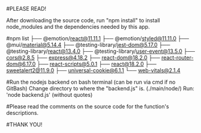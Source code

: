 #PLEASE READ!

After downloading the source code, run "npm install" to install node_modules and the dependencies needed by this app.

#npm list
├── @emotion/react@11.11.1
├── @emotion/styled@11.11.0
├── @mui/material@5.14.4
├── @testing-library/jest-dom@5.17.0
├── @testing-library/react@13.4.0
├── @testing-library/user-event@13.5.0
├── cors@2.8.5
├── express@4.18.2
├── react-dom@18.2.0
├── react-router-dom@6.17.0
├── react-scripts@5.0.1
├── react@18.2.0
├── sweetalert2@11.9.0
├── universal-cookie@6.1.1
└── web-vitals@2.1.4

#Run the nodejs backend on bash terminal (can be run via cmd if no GitBash)
Change directory to where the "backend.js" is. (./main/node/)
Run: 'node backend.js' (without quotes)


#Please read the comments on the source code for the function's descriptions.

#THANK YOU!

